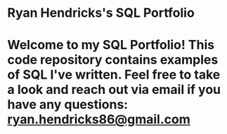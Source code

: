 # Ryan Hendricks's SQL Portfolio

# Welcome to my SQL Portfolio! This code repository contains examples of SQL I've written. Feel free to take a look and reach out via email if you have any questions: ryan.hendricks86@gmail.com
